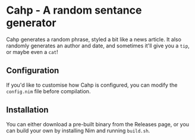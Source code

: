 # Cahp - A random sentance generator

Cahp generates a random phrase, styled a bit like a news article. It also randomly generates an author and date, and sometimes it'll give you a `tip`, or maybe even a `cat`!

## Configuration

If you'd like to customise how Cahp is configured, you can modify the `config.nim` file before compilation.

## Installation

You can either download a pre-built binary from the Releases page, or you can build your own by installing Nim and running `build.sh`.
